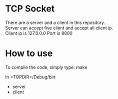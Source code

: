 # TCP Socket

There are a server and a client in this repository.  
Server can accept five client and accept all client ip.  
Client ip is 127.0.0.0 
Port is 8000

# How to use

To compile the code, simply type: make  

In \<TOPDIR\>/Debug/bin:

* server
* client
